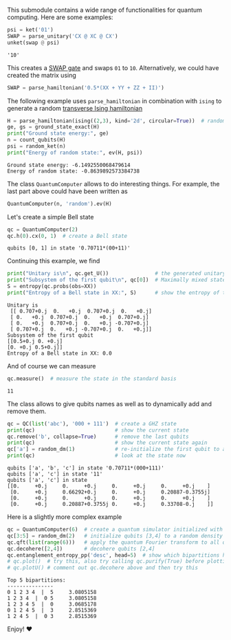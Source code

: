 This submodule contains a wide range of functionalities for quantum computing.
Here are some examples:
```python
psi = ket('01')
SWAP = parse_unitary('CX @ XC @ CX')
unket(swap @ psi)
```
```
'10'
```

This creates a [SWAP gate](https://en.wikipedia.org/wiki/Quantum_logic_gate#Swap_gate) and swaps `01` to `10`. Alternatively, we could have created the matrix using
```python
SWAP = parse_hamiltonian('0.5*(XX + YY + ZZ + II)')
```
The following example uses `parse_hamiltonian` in combination with `ising` to generate a random [transverse Ising hamiltonian](https://en.wikipedia.org/wiki/Transverse-field_Ising_model)
```python
H = parse_hamiltonian(ising((2,3), kind='2d', circular=True))  # random ising model on a 2x3 lattice with periodic boundary conditions
ge, gs = ground_state_exact(H)
print("Ground state energy:", ge)
n = count_qubits(H)
psi = random_ket(n)
print("Energy of random state:", ev(H, psi))
```
```
Ground state energy: -6.1492550068479614
Energy of random state: -0.8639892573384738
```

The class `QuantumComputer` allows to do interesting things. For example, the last part above could have been written as 
```python
QuantumComputer(n, 'random').ev(H)
```
Let's create a simple Bell state
```python
qc = QuantumComputer(2)
qc.h(0).cx(0, 1)  # create a Bell state
```
```
qubits [0, 1] in state '0.70711*(00+11)'
```

Continuing this example, we find
```python
print("Unitary is\n", qc.get_U())               # the generated unitary should be the same as parse_unitary('CX @ HI')
print("Subsystem of the first qubit\n", qc[0])  # Maximally mixed state
S = entropy(qc.probs(obs=XX))
print("Entropy of a Bell state in XX:", S)      # show the entropy of the Bell state in the XX basis
```
```
Unitary is
 [[ 0.707+0.j  0.   +0.j  0.707+0.j  0.   +0.j]
 [ 0.   +0.j  0.707+0.j  0.   +0.j  0.707+0.j]
 [ 0.   +0.j  0.707+0.j  0.   +0.j -0.707+0.j]
 [ 0.707+0.j  0.   +0.j -0.707+0.j  0.   +0.j]]
Subsystem of the first qubit
[[0.5+0.j 0. +0.j]
[0. +0.j 0.5+0.j]]
Entropy of a Bell state in XX: 0.0
```
And of course we can measure
```python
qc.measure()  # measure the state in the standard basis
```
```
11
```

The class allows to give qubits names as well as to dynamically add and remove them.
```python
qc = QC(list('abc'), '000 + 111')  # create a GHZ state
print(qc)                          # show the current state
qc.remove('b', collapse=True)      # remove the last qubits
print(qc)                          # show the current state again
qc['a'] = random_dm(1)             # re-initialize the first qubit to a random density matrix
print(qc)                          # look at the state now
```
```
qubits ['a', 'b', 'c'] in state '0.70711*(000+111)'
qubits ['a', 'c'] in state '11'
qubits ['a', 'c'] in state
[[0.     +0.j     0.     +0.j     0.     +0.j     0.     +0.j    ]
 [0.     +0.j     0.66292+0.j     0.     +0.j     0.20887-0.3755j]
 [0.     +0.j     0.     +0.j     0.     +0.j     0.     +0.j    ]
 [0.     +0.j     0.20887+0.3755j 0.     +0.j     0.33708-0.j    ]]
```

Here is a slightly more complex example
```python
qc = QuantumComputer(6)  # create a quantum simulator initialized with a 6-qubit random mixed state
qc[3:5] = random_dm(2)   # initialize qubits [3,4] to a random density matrix
qc.qft(list(range(6)))   # apply the quantum Fourier transform to all qubits
qc.decohere([2,4])       # decohere qubits [2,4]
qc.entanglement_entropy_pp('desc', head=5)  # show which bipartitions have the highest entanglement
# qc.plot()  # try this, also try calling qc.purify(True) before plotting
# qc.plotU() # comment out qc.decohere above and then try this
```
```
Top 5 bipartitions:
---------------
0 1 2 3 4  |  5 	3.0805158
1 2 3 4  |  0 5 	3.0805158
1 2 3 4 5  |  0 	3.0685178
0 1 2 4 5  |  3 	2.8515369
1 2 4 5  |  0 3 	2.8515369
```

Enjoy! ❤️